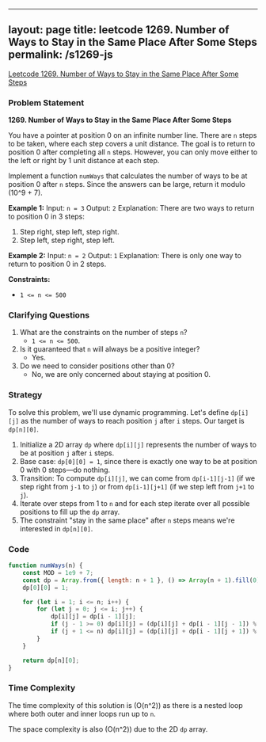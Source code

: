 
---
layout: page
title: leetcode 1269. Number of Ways to Stay in the Same Place After Some Steps
permalink: /s1269-js
---
[Leetcode 1269. Number of Ways to Stay in the Same Place After Some Steps](https://algoadvance.github.io/algoadvance/l1269)
### Problem Statement

**1269. Number of Ways to Stay in the Same Place After Some Steps**

You have a pointer at position 0 on an infinite number line. There are `n` steps to be taken, where each step covers a unit distance. The goal is to return to position 0 after completing all `n` steps. However, you can only move either to the left or right by 1 unit distance at each step.

Implement a function `numWays` that calculates the number of ways to be at position 0 after `n` steps. Since the answers can be large, return it modulo \(10^9 + 7\).

**Example 1:**
Input: `n = 3`
Output: `2`
Explanation: There are two ways to return to position 0 in 3 steps:
1. Step right, step left, step right.
2. Step left, step right, step left.

**Example 2:**
Input: `n = 2`
Output: `1`
Explanation: There is only one way to return to position 0 in 2 steps.

**Constraints:**
- `1 <= n <= 500`

### Clarifying Questions
1. What are the constraints on the number of steps `n`?
   - `1 <= n <= 500`.
2. Is it guaranteed that `n` will always be a positive integer?
   - Yes.
3. Do we need to consider positions other than 0?
   - No, we are only concerned about staying at position 0.

### Strategy
To solve this problem, we'll use dynamic programming. Let's define `dp[i][j]` as the number of ways to reach position `j` after `i` steps. Our target is `dp[n][0]`.

1. Initialize a 2D array `dp` where `dp[i][j]` represents the number of ways to be at position `j` after `i` steps.
2. Base case: `dp[0][0] = 1`, since there is exactly one way to be at position 0 with 0 steps—do nothing.
3. Transition: To compute `dp[i][j]`, we can come from `dp[i-1][j-1]` (if we step right from `j-1` to `j`) or from `dp[i-1][j+1]` (if we step left from `j+1` to `j`).
4. Iterate over steps from 1 to `n` and for each step iterate over all possible positions to fill up the `dp` array.
5. The constraint "stay in the same place" after `n` steps means we're interested in `dp[n][0]`.

### Code

```javascript
function numWays(n) {
    const MOD = 1e9 + 7;
    const dp = Array.from({ length: n + 1 }, () => Array(n + 1).fill(0));
    dp[0][0] = 1;

    for (let i = 1; i <= n; i++) {
        for (let j = 0; j <= i; j++) {
            dp[i][j] = dp[i - 1][j];
            if (j - 1 >= 0) dp[i][j] = (dp[i][j] + dp[i - 1][j - 1]) % MOD;
            if (j + 1 <= n) dp[i][j] = (dp[i][j] + dp[i - 1][j + 1]) % MOD;
        }
    }

    return dp[n][0];
}
```

### Time Complexity
The time complexity of this solution is \(O(n^2)\) as there is a nested loop where both outer and inner loops run up to `n`.

The space complexity is also \(O(n^2)\) due to the 2D `dp` array.